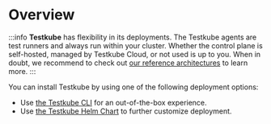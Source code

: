# Overview

:::info
**Testkube** has flexibility in its deployments.
The Testkube agents are test runners and always run within your cluster.
Whether the control plane is self-hosted, managed by Testkube Cloud, or not used is up to you. When in doubt, we recommend to check out [our reference architectures][testkube-architectures] to learn more.
:::

You can install Testkube by using one of the following deployment options:

- Use [the Testkube CLI][testkube-cli] for an out-of-the-box experience.
- Use [the Testkube Helm Chart][testkube-helm] to further customize deployment.

[testkube-cloud]: https://app.testkube.io/.
[testkube-quickstart]: /articles/install/quickstart-install
[testkube-cli]: /articles/install/install-with-cli
[testkube-helm]: /articles/install/install-with-helm
[testkube-architectures]: /articles/install/reference-architectures
